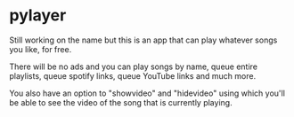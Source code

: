 # pylayer
Still working on the name but this is an app that can play whatever songs you like, for free.

There will be no ads and you can play songs by name, queue entire playlists, queue spotify links, 
queue YouTube links and much more. 

You also have an option to "showvideo" and "hidevideo" using which you'll be able to see the video 
of the song that is currently playing.

